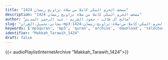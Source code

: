 ```yaml
---
title: "مصحف الحرم المكي كاملا من صلاة تراويح رمضان 1424"
description: "مصحف الحرم المكي كاملا من صلاة تراويح رمضان 1424"
author: "صالح آل طالب - سعود الشريم - عبد الرحمن السديس"
slug: "مجاني-تحميل-القرآن-mp3-مصحف-الحرم-المكي-كاملا-من-صلاة-تراويح-رمضان-1424"
keywords: ['mp3quran', 'mp3', 'quran', 'archive', 'download', 'télécharger', 'coran', 'islam', 'al-Shuraym', 'al-Muaiqly', 'as-Sudays', 'al-Juhany', 'taraweeh', 'al', 'Taleb', 'Makkah', 'Tarawih', 'ماهر', 'المعيقلي', 'سعود', 'الشريم', 'عبد', 'الرحمن', 'السديس', 'عبدالله', 'عواد', 'الجهني', 'صالح', 'آل', 'طالب', 'مصحف', 'الحرم', 'المكي', 'كاملا', 'من', 'صلاة', 'تراويح', 'رمضان', '1424', 'قرآن', 'مصحف', 'مرتل', 'مجود', 'القرآن', 'الكريم', 'المصحف', 'المرتل', 'المجود', 'إسلام', 'تحميل']
identifier: "Makkah_Tarawih_1424"
draft: false
---
```


{{< audioPlaylistInternetArchive "Makkah_Tarawih_1424">}}
